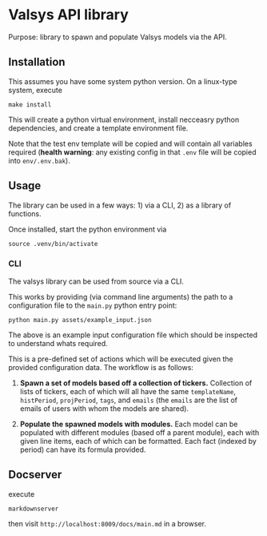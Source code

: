 # Valsys API library

Purpose: library to spawn and populate Valsys models via the API.



## Installation
This assumes you have some system python version. On a linux-type system, execute
```
make install
```
This will create a python virtual environment, install necceasry python dependencies, and create a template environment file.

Note that the test env template will be copied and will contain all variables required (**health warning**: any existing config in that `.env` file will be copied into `env/.env.bak`).

## Usage
The library can be used in a few ways: 1) via a CLI, 2) as a library of functions.

Once installed, start the python environment via
```
source .venv/bin/activate
```

### CLI
The valsys library can be used from source via a CLI.

This works by providing (via command line arguments) the path to a configuration file to the `main.py` python entry point:
```
python main.py assets/example_input.json
```
The above is an example input configuration file which should be inspected to understand whats required.

This is a pre-defined set of actions which will be executed given the provided configuration data. The workflow is as follows:

1)  **Spawn a set of models based off a collection of tickers.** Collection of lists of tickers, each of which will all have the same `templateName`, `histPeriod`, `projPeriod`, `tags`, and `emails` (the `emails` are the list of emails of users with whom the models are shared).


2) **Populate the spawned models with modules.** Each model can be populated with different modules (based off a parent module), each with given line items, each of which can be formatted. Each fact (indexed by period) can have its formula provided.

## Docserver
execute
```
markdownserver
```
then visit `http://localhost:8009/docs/main.md` in a browser.